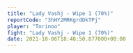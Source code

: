 ```yaml
---
title: "Lady Vashj - Wipe 1 (70%)"
reportCode: "3hHY2MRKgrdDkTPj"
player: "Torinoo"
fight: "Lady Vashj - Wipe 1 (70%)"
date: 2021-10-06T18:48:50.877000+00:00
---
```

